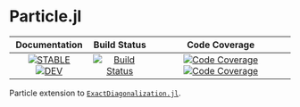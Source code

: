 # Particle.jl

| **Documentation** | **Build Status** | **Code Coverage** |
|:-----------------:|:----------------:|:-----------------:|
| [![**STABLE**][docs-stable-img]][docs-stable-url] [![**DEV**][docs-dev-img]][docs-dev-url] | [![Build Status][travis-img]][travis-url] | [![Code Coverage][codecov-img]][codecov-url] [![Code Coverage][coveralls-img]][coveralls-url] |

Particle extension to [`ExactDiagonalization.jl`](https://github.com/kyungminlee/ExactDiagonalization.jl).


[docs-stable-img]: https://img.shields.io/badge/docs-stable-blue.svg
[docs-stable-url]: http://kyungminlee.org/Particle.jl/stable
[docs-dev-img]: https://img.shields.io/badge/docs-dev-blue.svg
[docs-dev-url]: http://kyungminlee.org/Particle.jl/dev

[travis-img]: https://travis-ci.org/kyungminlee/Particle.jl.svg?branch=master
[travis-url]: https://travis-ci.org/kyungminlee/Particle.jl

[codecov-img]: https://codecov.io/gh/kyungminlee/Particle.jl/branch/master/graph/badge.svg
[codecov-url]: https://codecov.io/gh/kyungminlee/Particle.jl

[coveralls-img]: https://coveralls.io/repos/github/kyungminlee/Particle.jl/badge.svg?branch=master
[coveralls-url]: https://coveralls.io/github/kyungminlee/Particle.jl?branch=master
